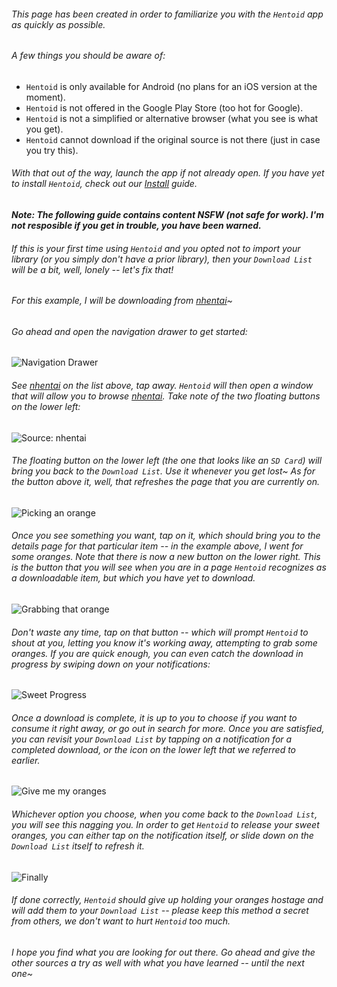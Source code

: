 ###### This page has been created in order to familiarize you with the `Hentoid` app as quickly as possible.

###### A few things you should be aware of:
* `Hentoid` is only available for Android (no plans for an iOS version at the moment).
* `Hentoid` is not offered in the Google Play Store (too hot for Google).
* `Hentoid` is not a simplified or alternative browser (what you see is what you get).
* `Hentoid` cannot download if the original source is not there (just in case you try this).

###### With that out of the way, launch the app if not already open. If you have yet to install `Hentoid`, check out our [Install](https://github.com/AVnetWS/Hentoid/wiki/Install) guide.

***Note: The following guide contains content NSFW (not safe for work). I'm not resposible if you get in trouble, you have been warned.***

###### If this is your first time using `Hentoid` and you opted *not* to import your library (or you simply don't have a prior library), then your `Download List` will be a bit, well, lonely -- let's fix that!

###### For this example, I will be downloading from [nhentai](https://nhentai.net/)~
###### Go ahead and open the navigation drawer to get started:

![Navigation Drawer](https://github.com/avluis/Hentoid-Resources/raw/master/wiki/assets/img/down/01-down-navigation-menu.png)

###### See [nhentai](https://nhentai.net/) on the list above, tap away. `Hentoid` will then open a window that will allow you to browse [nhentai](https://nhentai.net/). Take note of the two floating buttons on the lower left:

![Source: nhentai](https://github.com/avluis/Hentoid-Resources/raw/master/wiki/assets/img/down/02-down-source-nhentai.png)

###### The floating button on the lower left (the one that looks like an `SD Card`) will bring you back to the `Download List`. Use it whenever you get lost~ As for the button above it, well, that refreshes the page that you are currently on.

![Picking an orange](https://github.com/avluis/Hentoid-Resources/raw/master/wiki/assets/img/down/03-down-nhentai-oranges.png)

###### Once you see something you want, tap on it, which should bring you to the details page for that particular item -- in the example above, I went for some oranges. Note that there is now a new button on the lower right. This is the button that you will see when you are in a page `Hentoid` recognizes as a downloadable item, but which you have yet to download.

![Grabbing that orange](https://github.com/avluis/Hentoid-Resources/raw/master/wiki/assets/img/down/04-down-grabbing-orange.png)

###### Don't waste any time, tap on that button -- which will prompt `Hentoid` to shout at you, letting you know it's working away, attempting to grab some oranges. If you are quick enough, you can even catch the download in progress by swiping down on your notifications:

![Sweet Progress](https://github.com/avluis/Hentoid-Resources/raw/master/wiki/assets/img/down/05-down-checking-orange-state.png)

###### Once a download is complete, it is up to you to choose if you want to consume it right away, or go out in search for more. Once you are satisfied, you can revisit your `Download List` by tapping on a notification for a completed download, or the icon on the lower left that we referred to earlier. 

![Give me my oranges](https://github.com/avluis/Hentoid-Resources/raw/master/wiki/assets/img/down/06-down-new-orange-in-library.png)

###### Whichever option you choose, when you come back to the `Download List`, you will see this nagging you. In order to get `Hentoid` to release your sweet oranges, you can either tap on the notification itself, or slide down on the `Download List` itself to refresh it.

![Finally](https://github.com/avluis/Hentoid-Resources/raw/master/wiki/assets/img/down/07-down-refreshing-library.png)

###### If done correctly, `Hentoid` should give up holding your oranges hostage and will add them to your `Download List` -- please keep this method a secret from others, we don't want to hurt `Hentoid` too much.

###### I hope you find what you are looking for out there. Go ahead and give the other sources a try as well with what you have learned -- until the next one~
